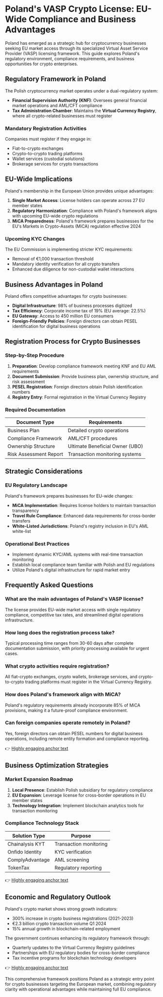 # Poland's VASP Crypto License: EU-Wide Compliance and Business Advantages

Poland has emerged as a strategic hub for cryptocurrency businesses seeking EU market access through its specialized Virtual Asset Service Provider (VASP) licensing framework. This guide explores Poland's regulatory environment, compliance requirements, and business opportunities for crypto enterprises.

## Regulatory Framework in Poland

The Polish cryptocurrency market operates under a dual-regulatory system:
- **Financial Supervision Authority (KNF)**: Oversees general financial market operations and AML/CFT compliance
- **Tax Administration Chamber**: Maintains the **Virtual Currency Registry**, where all crypto-related businesses must register

### Mandatory Registration Activities
Companies must register if they engage in:
- Fiat-to-crypto exchanges
- Crypto-to-crypto trading platforms
- Wallet services (custodial solutions)
- Brokerage services for crypto transactions

## EU-Wide Implications

Poland's membership in the European Union provides unique advantages:
1. **Single Market Access**: License holders can operate across 27 EU member states
2. **Regulatory Harmonization**: Compliance with Poland's framework aligns with upcoming EU-wide crypto regulations
3. **MiCA Preparedness**: Poland's framework prepares businesses for the EU's Markets in Crypto-Assets (MiCA) regulation effective 2024

### Upcoming KYC Changes
The EU Commission is implementing stricter KYC requirements:
- Removal of €1,000 transaction threshold
- Mandatory identity verification for all crypto transfers
- Enhanced due diligence for non-custodial wallet interactions

## Business Advantages in Poland

Poland offers competitive advantages for crypto businesses:
- **Digital Infrastructure**: 98% of business processes digitized
- **Tax Efficiency**: Corporate income tax of 19% (EU average: 22.5%)
- **EU Gateway**: Access to 450 million EU consumers
- **Foreign-Friendly Policies**: Foreign directors can obtain PESEL identification for digital business operations

## Registration Process for Crypto Businesses

### Step-by-Step Procedure
1. **Preparation**: Develop compliance framework meeting KNF and EU AML requirements
2. **Document Submission**: Provide business plan, ownership structure, and risk assessment
3. **PESEL Registration**: Foreign directors obtain Polish identification numbers
4. **Registry Entry**: Formal registration in the Virtual Currency Registry

### Required Documentation
| Document Type          | Requirements                     |
|------------------------|----------------------------------|
| Business Plan          | Detailed crypto operations       |
| Compliance Framework   | AML/CFT procedures               |
| Ownership Structure    | Ultimate Beneficial Owner (UBO)  |
| Risk Assessment Report | Transaction monitoring systems   |

## Strategic Considerations

### EU Regulatory Landscape
Poland's framework prepares businesses for EU-wide changes:
- **MiCA Implementation**: Requires license holders to maintain transaction transparency
- **Travel Rule Compliance**: Enhanced data requirements for cross-border transfers
- **White-Listed Jurisdictions**: Poland's registry inclusion in EU's AML white-list

### Operational Best Practices
- Implement dynamic KYC/AML systems with real-time transaction monitoring
- Establish local compliance team familiar with Polish and EU regulations
- Utilize Poland's digital infrastructure for rapid market entry

## Frequently Asked Questions

### What are the main advantages of Poland's VASP license?
The license provides EU-wide market access with single regulatory compliance, competitive tax rates, and streamlined digital operations infrastructure.

### How long does the registration process take?
Typical processing time ranges from 30-60 days after complete documentation submission, with priority processing available for urgent cases.

### What crypto activities require registration?
All fiat-crypto exchanges, crypto wallets, brokerage services, and crypto-to-crypto trading platforms must register in the Virtual Currency Registry.

### How does Poland's framework align with MiCA?
Poland's regulatory requirements already incorporate 85% of MiCA provisions, making it a future-proof compliance environment.

### Can foreign companies operate remotely in Poland?
Yes, foreign directors can obtain PESEL numbers for digital business operations, including remote entity formation and compliance reporting.

👉 [Highly engaging anchor text](https://bit.ly/okx-bonus)

## Business Optimization Strategies

### Market Expansion Roadmap
1. **Local Presence**: Establish Polish subsidiary for regulatory compliance
2. **EU Expansion**: Leverage license for cross-border operations in EU member states
3. **Technology Integration**: Implement blockchain analytics tools for transaction monitoring

### Compliance Technology Stack
| Solution Type          | Purpose                        |
|------------------------|--------------------------------|
| Chainalysis KYT        | Transaction monitoring         |
| Onfido Identity        | KYC verification               |
| ComplyAdvantage        | AML screening                  |
| TokenTax               | Regulatory reporting           |

👉 [Highly engaging anchor text](https://bit.ly/okx-bonus)

## Economic and Regulatory Outlook

Poland's crypto market shows strong growth indicators:
- 300% increase in crypto business registrations (2021-2023)
- €2.3 billion crypto transaction volume Q1 2024
- 15% annual growth in blockchain-related employment

The government continues enhancing its regulatory framework through:
- Quarterly updates to the Virtual Currency Registry guidelines
- Partnerships with EU regulatory bodies for cross-border compliance
- Tax incentive programs for blockchain technology developers

👉 [Highly engaging anchor text](https://bit.ly/okx-bonus)

This comprehensive framework positions Poland as a strategic entry point for crypto businesses targeting the European market, combining regulatory clarity with operational advantages while maintaining full EU compliance.